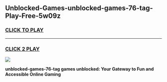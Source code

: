 
## Unblocked-Games-unblocked-games-76-tag-Play-Free-5w09z
<h3>
<a href="https://premium76.site?title=unblocked-games-76-tag&ref=23A">CLICK TO PLAY</a></h3>
<hr>

<h3>
<a href="https://premium76.site?title=unblocked-games-76-tag&ref=23A">CLICK 2 PLAY</a>
  
</h3>

<a href="https://premium76.site?title=unblocked-games-76-tag&ref=23A"><img src="https://clearcache.store/games.png"></a>


**unblocked-games-76-tag games unblocked: Your Gateway to Fun and Accessible Online Gaming**
